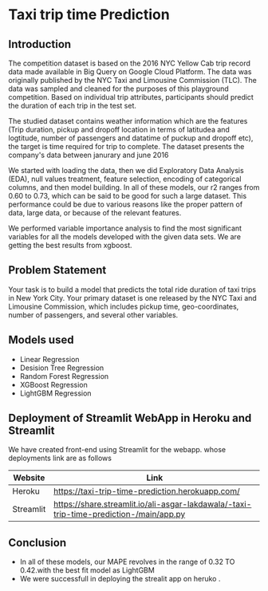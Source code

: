 # Taxi trip time Prediction

## Introduction
The competition dataset is based on the 2016 NYC Yellow Cab trip record data made available in Big Query on Google Cloud Platform. The data was originally published by the NYC Taxi and Limousine Commission (TLC). The data was sampled and cleaned for the purposes of this playground competition. Based on individual trip attributes, participants should predict the duration of each trip in the test set.

The studied dataset contains weather information which are the features (Trip duration, pickup and dropoff location in terms of latitudea and logtitude, number of passengers and datatime of puckup and dropoff etc), the target is time required for trip to complete. The dataset presents the company's data between janurary and june 2016

We started with loading the data, then we did Exploratory Data Analysis (EDA), null values treatment, feature selection, encoding of categorical columns, and then model building. In all of these models, our r2 ranges from 0.60 to 0.73, which can be said to be good for such a large dataset. This performance could be due to various reasons like the proper pattern of data, large data, or because of the relevant features.
 
We performed variable importance analysis to find the most significant variables for all the models developed with the given data sets. We are getting the best results from xgboost.

## Problem Statement
Your task is to build a model that predicts the total ride duration of taxi trips in New York City. Your primary dataset is one released by the NYC Taxi and Limousine Commission, which includes pickup time, geo-coordinates, number of passengers, and several other variables.

## Models used 
* Linear Regression
* Desision Tree Regression
* Random Forest Regression
* XGBoost Regression
* LightGBM Regression

## Deployment of Streamlit WebApp in Heroku and Streamlit

We have created front-end using Streamlit for the webapp. whose deployments link are as follows 

| Website | Link |
| ------ | ------ |
| Heroku | https://taxi-trip-time-prediction.herokuapp.com/ |
| Streamlit | https://share.streamlit.io/ali-asgar-lakdawala/-taxi-trip-time-prediction-/main/app.py |
## Conclusion

* In all of these models, our MAPE revolves in the range of 0.32 TO 0.42.with the best fit model as LightGBM
* We were successfull in deploying the strealit app on heruko .

